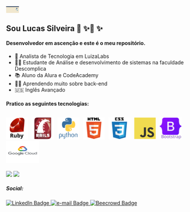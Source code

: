 <img src="My_project-1_AdobeExpress.gif" width="35em" align="center">
 
## Sou Lucas Silveira 🚀 ✨🚀 ✨
#### Desenvolvedor em ascenção e este é o meu repositório. 
  





- 👷 Analista de Tecnologia em LuizaLabs 
- 👨‍🎓 Estudante de Análise e desenvolvimento de sistemas na faculdade Descomplica
- 📚 Aluno da Alura e CodeAcademy
- 👩‍💻 Aprendendo muito sobre back-end
- 🇺🇸 Inglês Avançado



#### Pratico as seguintes tecnologias: 

  <img src="https://github.com/devicons/devicon/blob/master/icons/ruby/ruby-original-wordmark.svg" title="Ruby" alt="Ruby" width="60" height="60"/>&nbsp;
  <img src="https://github.com/devicons/devicon/blob/master/icons/rails/rails-original-wordmark.svg" title="Rails" alt="Rails" width="60" height="60"/>&nbsp;
 <img src="https://github.com/devicons/devicon/blob/master/icons/python/python-original-wordmark.svg" title="Python" alt="Python" width="60" height="60"/>&nbsp;
 <img src="https://github.com/devicons/devicon/blob/master/icons/html5/html5-original-wordmark.svg" title="HTML" alt="HTML" width="60" height="60"/>&nbsp;
 <img src="https://github.com/devicons/devicon/blob/master/icons/css3/css3-original-wordmark.svg" title="CSS" alt="CSS" width="60" height="60"/>&nbsp;
 <img src="https://github.com/devicons/devicon/blob/master/icons/javascript/javascript-original.svg" title="CSS" alt="CSS" width="60" height="60"/>&nbsp;
 <img src="https://github.com/devicons/devicon/blob/master/icons/bootstrap/bootstrap-original-wordmark.svg" title="CSS" alt="CSS" width="60" height="60"/>&nbsp;
 <img src="https://github.com/devicons/devicon/blob/master/icons/googlecloud/googlecloud-original-wordmark.svg" title="CSS" alt="CSS" width="90" height="60"/>&nbsp;
---
  
  

<div align = "left">
<img height = "200em" src="https://github-readme-stats.vercel.app/api/top-langs/?username=Silveira-R-Lucas&show_icons=true&count_private=true"/>
<img height = "200em" src="https://github-readme-stats.vercel.app/api?username=Silveira-R-Lucas&show_icons=true&show_icons=true&count_private=true" />
</div>

##### Social:
<a href = "https://www.linkedin.com/in/lucas-silveira-275a97213/">
    <img src="https://img.shields.io/badge/LinkedIn-0077B5?style=for-the-badge&logo=linkedin&logoColor=white" alt="LinkedIn Badge"/>
  </a>
  <a href = "mailto:lucas.luteria@gmail.com">
    <img src="https://img.shields.io/badge/Gmail-D14836?style=for-the-badge&logo=gmail&logoColor=white" alt="e-mail Badge"/>
  </a>
   <a href = "https://www.beecrowd.com.br/judge/en/profile/560577">
    <img src="https://www.beecrowd.com.br/home/wp-content/uploads/2021/08/beecrowd__roxoHorClean-small-PNG-1.png" alt="Beecrowd Badge" width="120"/>
  </a>


